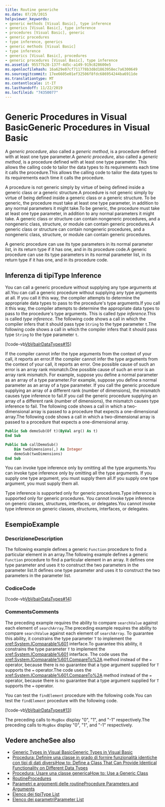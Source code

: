 ```yaml
---
title: Routine generiche
ms.date: 07/20/2015
helpviewer_keywords:
- generic methods [Visual Basic], type inference
- generics [Visual Basic], type inference
- procedures [Visual Basic], generic
- generic procedures
- type inference, generics
- generic methods [Visual Basic]
- type inference
- generics [Visual Basic], procedures
- generic procedures [Visual Basic], type inference
ms.assetid: 95577b28-137f-4d5c-a149-919c828600e5
ms.openlocfilehash: 16a629e07cf711778b3d8d1863958ec7a6300649
ms.sourcegitcommit: 17ee6605e01ef32506f8fdc686954244ba6911de
ms.translationtype: MT
ms.contentlocale: it-IT
ms.lasthandoff: 11/22/2019
ms.locfileid: "74350077"
---
```

# <a name="generic-procedures-in-visual-basic"></a><span data-ttu-id="7b9a3-102">Generic Procedures in Visual Basic</span><span class="sxs-lookup"><span data-stu-id="7b9a3-102">Generic Procedures in Visual Basic</span></span>
<span data-ttu-id="7b9a3-103">A *generic procedure*, also called a *generic method*, is a procedure defined with at least one type parameter.</span><span class="sxs-lookup"><span data-stu-id="7b9a3-103">A *generic procedure*, also called a *generic method*, is a procedure defined with at least one type parameter.</span></span> <span data-ttu-id="7b9a3-104">This allows the calling code to tailor the data types to its requirements each time it calls the procedure.</span><span class="sxs-lookup"><span data-stu-id="7b9a3-104">This allows the calling code to tailor the data types to its requirements each time it calls the procedure.</span></span>  
  
 <span data-ttu-id="7b9a3-105">A procedure is not generic simply by virtue of being defined inside a generic class or a generic structure.</span><span class="sxs-lookup"><span data-stu-id="7b9a3-105">A procedure is not generic simply by virtue of being defined inside a generic class or a generic structure.</span></span> <span data-ttu-id="7b9a3-106">To be generic, the procedure must take at least one type parameter, in addition to any normal parameters it might take.</span><span class="sxs-lookup"><span data-stu-id="7b9a3-106">To be generic, the procedure must take at least one type parameter, in addition to any normal parameters it might take.</span></span> <span data-ttu-id="7b9a3-107">A generic class or structure can contain nongeneric procedures, and a nongeneric class, structure, or module can contain generic procedures.</span><span class="sxs-lookup"><span data-stu-id="7b9a3-107">A generic class or structure can contain nongeneric procedures, and a nongeneric class, structure, or module can contain generic procedures.</span></span>  
  
 <span data-ttu-id="7b9a3-108">A generic procedure can use its type parameters in its normal parameter list, in its return type if it has one, and in its procedure code.</span><span class="sxs-lookup"><span data-stu-id="7b9a3-108">A generic procedure can use its type parameters in its normal parameter list, in its return type if it has one, and in its procedure code.</span></span>  
  
## <a name="type-inference"></a><span data-ttu-id="7b9a3-109">Inferenza di tipi</span><span class="sxs-lookup"><span data-stu-id="7b9a3-109">Type Inference</span></span>  
 <span data-ttu-id="7b9a3-110">You can call a generic procedure without supplying any type arguments at all.</span><span class="sxs-lookup"><span data-stu-id="7b9a3-110">You can call a generic procedure without supplying any type arguments at all.</span></span> <span data-ttu-id="7b9a3-111">If you call it this way, the compiler attempts to determine the appropriate data types to pass to the procedure's type arguments.</span><span class="sxs-lookup"><span data-stu-id="7b9a3-111">If you call it this way, the compiler attempts to determine the appropriate data types to pass to the procedure's type arguments.</span></span> <span data-ttu-id="7b9a3-112">This is called *type inference*.</span><span class="sxs-lookup"><span data-stu-id="7b9a3-112">This is called *type inference*.</span></span> <span data-ttu-id="7b9a3-113">The following code shows a call in which the compiler infers that it should pass type `String` to the type parameter `t`.</span><span class="sxs-lookup"><span data-stu-id="7b9a3-113">The following code shows a call in which the compiler infers that it should pass type `String` to the type parameter `t`.</span></span>  
  
 [!code-vb[VbVbalrDataTypes#15](~/samples/snippets/visualbasic/VS_Snippets_VBCSharp/VbVbalrDataTypes/VB/Class1.vb#15)]  
  
 <span data-ttu-id="7b9a3-114">If the compiler cannot infer the type arguments from the context of your call, it reports an error.</span><span class="sxs-lookup"><span data-stu-id="7b9a3-114">If the compiler cannot infer the type arguments from the context of your call, it reports an error.</span></span> <span data-ttu-id="7b9a3-115">One possible cause of such an error is an array rank mismatch.</span><span class="sxs-lookup"><span data-stu-id="7b9a3-115">One possible cause of such an error is an array rank mismatch.</span></span> <span data-ttu-id="7b9a3-116">For example, suppose you define a normal parameter as an array of a type parameter.</span><span class="sxs-lookup"><span data-stu-id="7b9a3-116">For example, suppose you define a normal parameter as an array of a type parameter.</span></span> <span data-ttu-id="7b9a3-117">If you call the generic procedure supplying an array of a different rank (number of dimensions), the mismatch causes type inference to fail.</span><span class="sxs-lookup"><span data-stu-id="7b9a3-117">If you call the generic procedure supplying an array of a different rank (number of dimensions), the mismatch causes type inference to fail.</span></span> <span data-ttu-id="7b9a3-118">The following code shows a call in which a two-dimensional array is passed to a procedure that expects a one-dimensional array.</span><span class="sxs-lookup"><span data-stu-id="7b9a3-118">The following code shows a call in which a two-dimensional array is passed to a procedure that expects a one-dimensional array.</span></span>  
  
```vb  
Public Sub demoSub(Of t)(ByVal arg() As t)
End Sub

Public Sub callDemoSub()
    Dim twoDimensions(,) As Integer
    demoSub(twoDimensions)
End Sub
```
  
 <span data-ttu-id="7b9a3-119">You can invoke type inference only by omitting all the type arguments.</span><span class="sxs-lookup"><span data-stu-id="7b9a3-119">You can invoke type inference only by omitting all the type arguments.</span></span> <span data-ttu-id="7b9a3-120">If you supply one type argument, you must supply them all.</span><span class="sxs-lookup"><span data-stu-id="7b9a3-120">If you supply one type argument, you must supply them all.</span></span>  
  
 <span data-ttu-id="7b9a3-121">Type inference is supported only for generic procedures.</span><span class="sxs-lookup"><span data-stu-id="7b9a3-121">Type inference is supported only for generic procedures.</span></span> <span data-ttu-id="7b9a3-122">You cannot invoke type inference on generic classes, structures, interfaces, or delegates.</span><span class="sxs-lookup"><span data-stu-id="7b9a3-122">You cannot invoke type inference on generic classes, structures, interfaces, or delegates.</span></span>  
  
## <a name="example"></a><span data-ttu-id="7b9a3-123">Esempio</span><span class="sxs-lookup"><span data-stu-id="7b9a3-123">Example</span></span>  
  
### <a name="description"></a><span data-ttu-id="7b9a3-124">Descrizione</span><span class="sxs-lookup"><span data-stu-id="7b9a3-124">Description</span></span>  
 <span data-ttu-id="7b9a3-125">The following example defines a generic `Function` procedure to find a particular element in an array.</span><span class="sxs-lookup"><span data-stu-id="7b9a3-125">The following example defines a generic `Function` procedure to find a particular element in an array.</span></span> <span data-ttu-id="7b9a3-126">It defines one type parameter and uses it to construct the two parameters in the parameter list.</span><span class="sxs-lookup"><span data-stu-id="7b9a3-126">It defines one type parameter and uses it to construct the two parameters in the parameter list.</span></span>  
  
### <a name="code"></a><span data-ttu-id="7b9a3-127">Codice</span><span class="sxs-lookup"><span data-stu-id="7b9a3-127">Code</span></span>  
 [!code-vb[VbVbalrDataTypes#14](~/samples/snippets/visualbasic/VS_Snippets_VBCSharp/VbVbalrDataTypes/VB/Class1.vb#14)]  
  
### <a name="comments"></a><span data-ttu-id="7b9a3-128">Comments</span><span class="sxs-lookup"><span data-stu-id="7b9a3-128">Comments</span></span>  
 <span data-ttu-id="7b9a3-129">The preceding example requires the ability to compare `searchValue` against each element of `searchArray`.</span><span class="sxs-lookup"><span data-stu-id="7b9a3-129">The preceding example requires the ability to compare `searchValue` against each element of `searchArray`.</span></span> <span data-ttu-id="7b9a3-130">To guarantee this ability, it constrains the type parameter `T` to implement the <xref:System.IComparable%601> interface.</span><span class="sxs-lookup"><span data-stu-id="7b9a3-130">To guarantee this ability, it constrains the type parameter `T` to implement the <xref:System.IComparable%601> interface.</span></span> <span data-ttu-id="7b9a3-131">The code uses the <xref:System.IComparable%601.CompareTo%2A> method instead of the `=` operator, because there is no guarantee that a type argument supplied for `T` supports the `=` operator.</span><span class="sxs-lookup"><span data-stu-id="7b9a3-131">The code uses the <xref:System.IComparable%601.CompareTo%2A> method instead of the `=` operator, because there is no guarantee that a type argument supplied for `T` supports the `=` operator.</span></span>  
  
 <span data-ttu-id="7b9a3-132">You can test the `findElement` procedure with the following code.</span><span class="sxs-lookup"><span data-stu-id="7b9a3-132">You can test the `findElement` procedure with the following code.</span></span>  
  
 [!code-vb[VbVbalrDataTypes#13](~/samples/snippets/visualbasic/VS_Snippets_VBCSharp/VbVbalrDataTypes/VB/Class1.vb#13)]  
  
 <span data-ttu-id="7b9a3-133">The preceding calls to `MsgBox` display "0", "1", and "-1" respectively.</span><span class="sxs-lookup"><span data-stu-id="7b9a3-133">The preceding calls to `MsgBox` display "0", "1", and "-1" respectively.</span></span>  
  
## <a name="see-also"></a><span data-ttu-id="7b9a3-134">Vedere anche</span><span class="sxs-lookup"><span data-stu-id="7b9a3-134">See also</span></span>

- [<span data-ttu-id="7b9a3-135">Generic Types in Visual Basic</span><span class="sxs-lookup"><span data-stu-id="7b9a3-135">Generic Types in Visual Basic</span></span>](../../../../visual-basic/programming-guide/language-features/data-types/generic-types.md)
- [<span data-ttu-id="7b9a3-136">Procedura: Definire una classe in grado di fornire funzionalità identiche con tipi di dati diversi</span><span class="sxs-lookup"><span data-stu-id="7b9a3-136">How to: Define a Class That Can Provide Identical Functionality on Different Data Types</span></span>](../../../../visual-basic/programming-guide/language-features/data-types/how-to-define-a-class-that-can-provide-identical-functionality.md)
- [<span data-ttu-id="7b9a3-137">Procedura: Usare una classe generica</span><span class="sxs-lookup"><span data-stu-id="7b9a3-137">How to: Use a Generic Class</span></span>](../../../../visual-basic/programming-guide/language-features/data-types/how-to-use-a-generic-class.md)
- [<span data-ttu-id="7b9a3-138">Routine</span><span class="sxs-lookup"><span data-stu-id="7b9a3-138">Procedures</span></span>](../../../../visual-basic/programming-guide/language-features/procedures/index.md)
- [<span data-ttu-id="7b9a3-139">Parametri e argomenti delle routine</span><span class="sxs-lookup"><span data-stu-id="7b9a3-139">Procedure Parameters and Arguments</span></span>](../../../../visual-basic/programming-guide/language-features/procedures/procedure-parameters-and-arguments.md)
- [<span data-ttu-id="7b9a3-140">Elenco dei tipi</span><span class="sxs-lookup"><span data-stu-id="7b9a3-140">Type List</span></span>](../../../../visual-basic/language-reference/statements/type-list.md)
- [<span data-ttu-id="7b9a3-141">Elenco dei parametri</span><span class="sxs-lookup"><span data-stu-id="7b9a3-141">Parameter List</span></span>](../../../../visual-basic/language-reference/statements/parameter-list.md)
